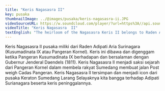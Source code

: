 ```yaml
---
title: "Keris Nagasasra II"
key: pusaka
thumbnailImage: ../@images/pusaka/keris-nagasasra-ii.JPG
videoSourceURL: https://w.soundcloud.com/player/?url=https%3A//api.soundcloud.com/tracks/1171304872&color=%23ff5500&auto_play=true&hide_related=false&show_comments=true&show_user=true&show_reposts=false&show_teaser=true
videoTitle: "Keris Nagasasra  II"
textEnglish: "The heirloom of the Nagasasra Keris II belongs to Raden Adipati Aria Surinagara (Kusumadinata IX or Prince Kornel). This keris was carried and held when Prince Kusumadinata IX faced and shook hands with Governor General Daendels (1811). Keris Nagasasra II is a witness to the history of Prince Kornel in defending the people of Sumedang to make the Post weigh Cadas Prince way. The Nagasasra II Keris is preserved and becomes an icon of the heirloom of the Sumedang Larang Palace. We should be proud of Adipati Surianagara  and his keris."
---
```


Keris Nagasasra II pusaka miliki dari Raden Adipati Aria Surinagara  (Kusumadinata IX atau Pangeran Kornel). Keris ini dibawa dan digenggam ketika Pangeran Kusumadinata IX berhadapan dan bersalaman dengan Gubernur Jenderal Daendels (1811). Keris Nagasasra II menjadi saksi sejarah dari Pangeran Kornel dalam membela rakyat Sumedang membuat jalan Post weigh Cadas Pangeran. Keris Nagasasra II tersimpan dan menjadi icon dari pusaka Keraton Sumedang Larang Selayaknya kita bangga terhadap Adipati Surianagara beserta keris peninggalannya.